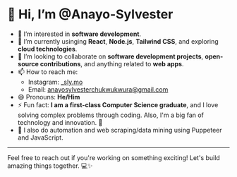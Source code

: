# 👋 Hi, I’m @Anayo-Sylvester

- 👀 I’m interested in **software development**.
- 🌱 I’m currently usinging **React**, **Node.js**, **Tailwind CSS**, and exploring **cloud technologies**.
- 💞️ I’m looking to collaborate on **software development projects**, **open-source contributions**, and anything related to **web apps**.
- 📫 How to reach me:
  - Instagram: [_sly.mo](https://www.instagram.com/_sly.mo/)
  - Email: [anayosylvesterchukwukwura@gmail.com](mailto:anayosylvesterchukwukwura@gmail.com)
- 😄 Pronouns: **He/Him**
- ⚡ Fun fact: **I am a first-class Computer Science graduate**, and I love solving complex problems through coding. Also, I'm a big fan of technology and innovation. 🚀
- 🔗 I also do automation and web scraping/data mining using Puppeteer and JavaScript.

---

Feel free to reach out if you're working on something exciting! Let's build amazing things together. 💻✨
